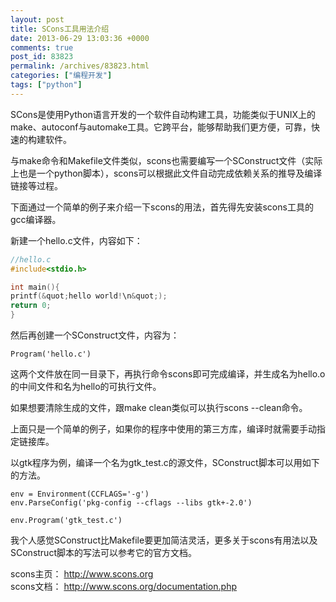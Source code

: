 ```yaml
---
layout: post
title: SCons工具用法介绍
date: 2013-06-29 13:03:36 +0000
comments: true
post_id: 83823
permalink: /archives/83823.html
categories: ["编程开发"]
tags: ["python"]
---
```


SCons是使用Python语言开发的一个软件自动构建工具，功能类似于UNIX上的make、autoconf与automake工具。它跨平台，能够帮助我们更方便，可靠，快速的构建软件。

与make命令和Makefile文件类似，scons也需要编写一个SConstruct文件（实际上也是一个python脚本），scons可以根据此文件自动完成依赖关系的推导及编译链接等过程。

下面通过一个简单的例子来介绍一下scons的用法，首先得先安装scons工具的gcc编译器。

新建一个hello.c文件，内容如下：

``` c
//hello.c
#include<stdio.h>

int main(){
printf(&quot;hello world!\n&quot;);
return 0;
}
```


然后再创建一个SConstruct文件，内容为：

```
Program('hello.c')
```


这两个文件放在同一目录下，再执行命令scons即可完成编译，并生成名为hello.o的中间文件和名为hello的可执行文件。

如果想要清除生成的文件，跟make clean类似可以执行scons --clean命令。


上面只是一个简单的例子，如果你的程序中使用的第三方库，编译时就需要手动指定链接库。

以gtk程序为例，编译一个名为gtk_test.c的源文件，SConstruct脚本可以用如下的方法。

```
env = Environment(CCFLAGS='-g')
env.ParseConfig('pkg-config --cflags --libs gtk+-2.0')

env.Program('gtk_test.c')
```



我个人感觉SConstruct比Makefile要更加简洁灵活，更多关于scons有用法以及SConstruct脚本的写法可以参考它的官方文档。

scons主页： http://www.scons.org  
scons文档： http://www.scons.org/documentation.php

